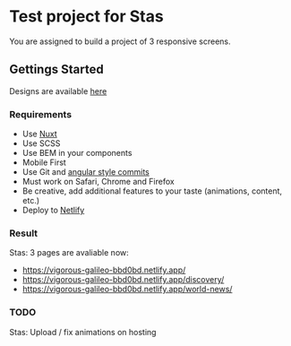 # Test project for Stas
You are assigned to build a project of 3 responsive screens.

## Gettings Started
Designs are available [here](https://xd.adobe.com/view/e567f212-528c-46ac-5e38-2402f0717882-9356/grid)

### Requirements
- Use [Nuxt](https://nuxtjs.org/)
- Use SCSS
- Use BEM in your components
- Mobile First
- Use Git and [angular style commits](https://github.com/angular/angular/blob/master/CONTRIBUTING.md)
- Must work on Safari, Chrome and Firefox
- Be creative, add additional features to your taste (animations, content, etc.)
- Deploy to [Netlify](https://www.netlify.com/)

### Result
Stas: 3 pages are avaliable now: 
- https://vigorous-galileo-bbd0bd.netlify.app/
- https://vigorous-galileo-bbd0bd.netlify.app/discovery/
- https://vigorous-galileo-bbd0bd.netlify.app/world-news/

### TODO
Stas: Upload / fix animations on hosting
